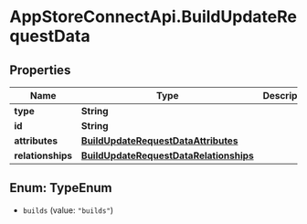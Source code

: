 # AppStoreConnectApi.BuildUpdateRequestData

## Properties

Name | Type | Description | Notes
------------ | ------------- | ------------- | -------------
**type** | **String** |  | 
**id** | **String** |  | 
**attributes** | [**BuildUpdateRequestDataAttributes**](BuildUpdateRequestDataAttributes.md) |  | [optional] 
**relationships** | [**BuildUpdateRequestDataRelationships**](BuildUpdateRequestDataRelationships.md) |  | [optional] 



## Enum: TypeEnum


* `builds` (value: `"builds"`)




